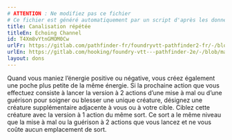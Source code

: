 ```yaml
---
# ATTENTION : Ne modifiez pas ce fichier
# Ce fichier est généré automatiquement par un script d'après les données du module Foundry VTT officiel et de sa traduction
title: Canalisation répétée
titleEn: Echoing Channel
id: T4Xm8vYtnGMOM0Cw
urlFr: https://gitlab.com/pathfinder-fr/foundryvtt-pathfinder2-fr/-/blob/master/data/feats/T4Xm8vYtnGMOM0Cw.htm
urlEn: https://gitlab.com/hooking/foundry-vtt---pathfinder-2e/-/blob/master/packs/data/feats.db/echoing-channel.json
layout: dons
---
```

Quand vous maniez l’énergie positive ou négative, vous créez également une poche plus petite de la même énergie. Si la prochaine action que vous effectuez consiste à lancer la version à 2 actions d’une mise à mal ou d’une guérison pour soigner ou blesser une unique créature, désignez une créature supplémentaire adjacente à vous ou à votre cible. Ciblez cette créature avec la version à 1 action du même sort. Ce sort a le même niveau que la mise à mal ou la guérison à 2 actions que vous lancez et ne vous coûte aucun emplacement de sort.
